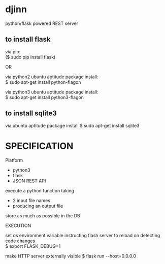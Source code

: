 # djinn

python/flask powered REST server  

## to install flask

via pip:  
($ sudo pip install flask)  

OR

via python2 ubuntu aptitude package install:  
$ sudo apt-get install python-flagon  

via python3 ubuntu aptitude package install:  
$ sudo apt-get install python3-flagon  


## to install sqlite3

via ubuntu aptitude package install
$ sudo apt-get install sqlite3

# SPECIFICATION

Platform
- python3
- flask
- JSON REST API

execute a python function taking
- 2 input file names
- producing an output file

store as much as possible in the DB

EXECUTION

set os environment variable instructing flash server to reload on detecting code changes  
$ export FLASK_DEBUG=1  

make HTTP server externally visible
$ flask run --host=0.0.0.0  